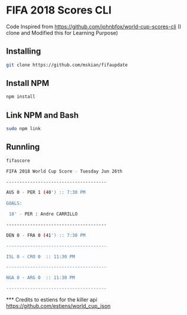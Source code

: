 # FIFA 2018 Scores CLI

Code Inspired from https://github.com/johnbfox/world-cup-scores-cli (I clone and Modified this for Learning Purpose)

## Installing

```sh
git clone https://github.com/mskian/fifaupdate
```

## Install NPM

```sh
npm install
```

## Link NPM and Bash

```sh
sudo npm link
```

## Runnling

```sh
fifascore
```

```sh
FIFA 2018 World Cup Score - Tuesday Jun 26th

--------------------------------------

AUS 0 - PER 1 (40') :: 7:30 PM
 
GOALS:

 18' - PER : Andre CARRILLO

--------------------------------------

DEN 0 - FRA 0 (41') :: 7:30 PM

--------------------------------------

ISL 0 - CRO 0  :: 11:30 PM

--------------------------------------

NGA 0 - ARG 0  :: 11:30 PM

--------------------------------------
```

*** Credits to estiens for the killer api
https://github.com/estiens/world_cup_json
